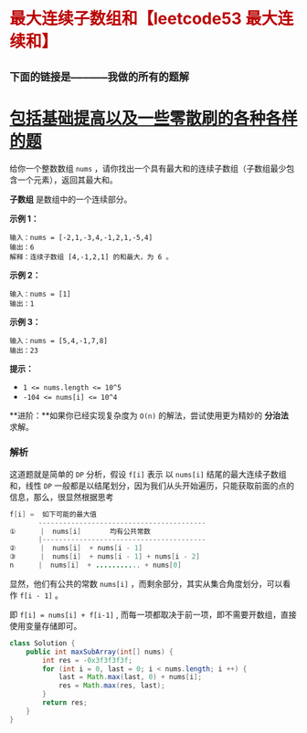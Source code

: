 # <font color="bb000">最大连续子数组和【leetcode53 最大连续和】</font>

## **`下面的链接是——————我做的所有的题解`**

# [包括基础提高以及一些零散刷的各种各样的题](https://www.acwing.com/blog/content/33005/) 

给你一个整数数组 `nums` ，请你找出一个具有最大和的连续子数组（子数组最少包含一个元素），返回其最大和。

**子数组** 是数组中的一个连续部分。



**示例 1：**

```
输入：nums = [-2,1,-3,4,-1,2,1,-5,4]
输出：6
解释：连续子数组 [4,-1,2,1] 的和最大，为 6 。
```

**示例 2：**

```
输入：nums = [1]
输出：1
```

**示例 3：**

```
输入：nums = [5,4,-1,7,8]
输出：23
```

 

**提示：**

- `1 <= nums.length <= 10^5`
- `-104 <= nums[i] <= 10^4`

 

**进阶：**如果你已经实现复杂度为 `O(n)` 的解法，尝试使用更为精妙的 **分治法** 求解。



### 解析

这道题就是简单的 `DP` 分析，假设 `f[i]` 表示 以 `nums[i]` 结尾的最大连续子数组和，线性 `DP` 一般都是以结尾划分，因为我们从头开始遍历，只能获取前面的点的信息，那么，很显然根据思考

```java
f[i] =  如下可能的最大值
       -----------------------------------------
①      |  nums[i]		均有公共常数
       |----------------------------------------
②      |  nums[i]  + nums[i - 1]				
③      |  nums[i]  + nums[i - 1] + nums[i - 2]	 
n      |  nums[i]  + ........... + nums[0]
```

显然，他们有公共的常数 `nums[i]` ，而剩余部分，其实从集合角度划分，可以看作 `f[i - 1]` 。

即 `f[i] = nums[i] + f[i-1]` , 而每一项都取决于前一项，即不需要开数组，直接使用变量存储即可。

```java
class Solution {
    public int maxSubArray(int[] nums) {
        int res = -0x3f3f3f3f;
        for (int i = 0, last = 0; i < nums.length; i ++) {
            last = Math.max(last, 0) + nums[i];
            res = Math.max(res, last);
        }
        return res;
    }
}
```

